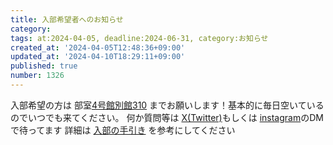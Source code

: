 ```yaml
---
title: 入部希望者へのお知らせ
category:
tags: at:2024-04-05, deadline:2024-06-31, category:お知らせ
created_at: '2024-04-05T12:48:36+09:00'
updated_at: '2024-04-10T18:29:11+09:00'
published: true
number: 1326
---
```


入部希望の方は 部室[4号館別館310](https://www.sysken.net/access) までお願いします！基本的に毎日空いているのでいつでも来てください。
何か質問等は [X(Twitter)](https://twitter.com/set_official )もしくは [instagram](https://www.instagram.com/ait.sysken?igsh=aDc4MWFnbWJ1bjY1&utm_source=qr )のDMで待ってます
詳細は [入部の手引き](http://localhost:3000/newcomer) を参考にしてください


